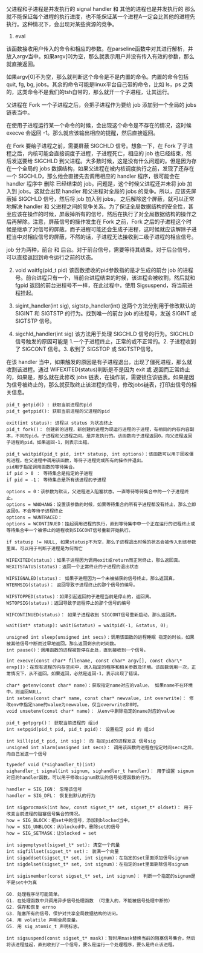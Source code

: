 父进程和子进程是并发执行的
signal handler 和 其他的进程也是并发执行的
那么就不能保证每个进程的执行进度，也不能保证某一个进程A一定会比其他的进程先执行。这种情况下，会出现对某些资源的竞争。


1. eval

该函数接收用户传入的命令和相应的参数。在parseline函数中对其进行解析，并放入argv当中。如果argv[0]为空，那么就表示用户并没有传入有效的参数，那么就直接返回。

如果argv[0]不为空，那么就判断这个命令是不是内置的命令。内置的命令包括 quit, fg, bg, jobs。其余的命令可能是linux平台自己带的命令，比如 ls，ps 之类的，这类命令不是我们的tsh自带的，那么就开一个子进程，让其运行。

父进程在 Fork 一个子进程之后，会把子进程作为要给 job 添加到一个全局的 jobs 链表当中。

在使用子进程运行某一个命令的时候，会出现这个命令是不存在的情况，这时候 execve 会返回 -1。那么就应该输出相应的提醒，然后直接返回。

在 Fork 要给子进程之前，需要屏蔽 SIGCHLD 信号。想象一下，在 Fork 了子进程之后，内核可能会直接调度子进程，子进程死亡，相应的 job 也已经结束，然后发送要给 SIGCHLD 到父进程。大多数时候，这是没有什么问题的。但是因为存在一个全局的 jobs 数据结构，如果父进程在被内核调度执行之前，发现了还存在一个 SIGCHLD，那么他会直接先去调用相应的 handler 程序，很可能会在 handler 程序中 删除 已经结束的 job。问题是，这个时候父进程还并未将 job 加入到 jobs。这就会出现 handler 和父进程对全局的 jobs 的竞争。所以，应该先屏蔽掉 SIGCHLD 信号，然后将 job 加入到 jobs， 之后解除这个屏蔽，就可以正常地解决 handler 和 父进程之间的竞争关系。为了保证全局数据结构的安全性，甚至应该在操作的时候，屏蔽掉所有的信号，然后在执行了对全局数据结构的操作之后再解除。注意，屏蔽信号的操作发生在 Fork 之前，Fork 之后的子进程这个时候是继承了对信号的屏蔽。而子进程可能还会生成子进程，这时候就应该解除子进程当中对相应信号的屏蔽，不然的话，子进程无法接收到二级子进程的相应信号。

job 分为两种，前台 和 后台。对于前台信号，需要等待其结束。对于后台信号，可以直接返回到命令运行之前的状态。

2. void waitfg(pid_t pid)
该函数接收的pid参数指的是才生成的前台 job 的进程号。前台进程只有一个，当前台进程结束的时候，该进程会被收割，然后就和 fgpid 返回的前台进程号不一样，在此过程中，使用 Sigsuspend，将当前进程挂起。

3. sigint_handler(int sig), sigtstp_handler(int)
这两个方法分别用于修改默认的 SIGINT 和 SIGTSTP 的行为。找到唯一的前台 job 的进程号，发送 SIGINT 或 SIGTSTP 信号。

4. sigchld_handler(int sig)
该方法用于处理 SIGCHLD 信号的行为。SIGCHLD 信号触发的原因可能是 1.一个子进程终止，正常的或不正常的。2. 子进程收到了 SIGCONT 信号。3. 收到了 SIGSTOP 或 SIGTSTP信号。

在该 handler 当中，如果触发的原因是有子进程退出，出现了僵死进程，那么就收割该进程。通过 WIFEXITED(status)判断是不是因为 exit 或 返回而正常终止的，如果是，那么就在此修改 jobs 链表，在操作前，需要锁住该链表。如果是因为信号被终止的，那么就获取终止该进程的信号，修改jobs链表，打印出信号的相关信息。


```
pid_t getpid() : 获取当前进程的pid
pid_t getppid(): 获取当前进程的父进程的pid

exit(int status): 进程以 status 为状态终止
pid_t fork()： 创建新的进程，新创建的进程为现运行进程的子进程，有相同的内存内容副本，不同的pid。子进程和父进程之间，是并发执行的。该函数向子进程返回0，向父进程返回子进程的pid。如果返回-1，则表示出错。

pid_t waitpid(pid_t pid, int* statusp, int options)：该函数可以用于回收僵死进程。在父进程中调用该函数，等待子进程完成所有的操作并退出。
pid用于指定调用函数的等待集合。
if pid > 0 ： 等待集合是指定的子进程
if pid = -1： 等待集合是所有该进程的子进程

options = 0：该参数为默认，父进程进入阻塞状态。一直等待等待集合中的一个子进程终止。
options = WNOHANG：设置该参数的时候，如果等待集合的所有子进程都没有终止，那么立即返回0。不会等待子进程终止
options = WUNTRACED：
options = WCONTINUED：挂起调用进程的执行，直到等待集中中一个正在运行的进程终止或等待集合中一个被停止的进程收到SIGCONT信号重新开始执行。

if statusp != NULL, 如果statusp不为空，那么子进程退出时候的状态会被传入到该参数里面。可以用于判断子进程是为何而亡

WIFEXITED(status)：如果子进程因为调用exit或return而正常终止，那么返回真。
WEXITSTATUS(status)：返回一个正常终止的子进程的退出状态

WIFSIGNALED(status)： 如果子进程因为一个未被捕获的信号终止，那么返回真。
WTERMSIG(status)： 返回导致子进程终止的那个信号的编号。

WIFSTOPPED(status)：如果引起返回的子进程当前是停止的，返回真。
WSTOPSIG(status)：返回导致子进程停止的那个信号的编号

WIFCONTINUED(status)： 如果子进程收到 SIGCONT信号重新启动，那么返回真。

wait(int* statusp): wait(&status) = waitpid(-1, &status, 0);

unsigned int sleep(unsigned int secs)：调用该函数的进程睡眠 指定的时长，如果被其他信号中断而过早地返回，那么返回剩余的时间数。
int pause()：调用函数的进程被暂停在此处，直到接收到一个信号。

int execve(const char* filename, const char* argv[], const char\* envp[])：在现有进程的内存空间中，调入指定的程序和相关参数及环境。该函数调用一次，正常情况下，从不返回。如果返回，必然是返回-1，表示出现了错误。

char* getenv(const char* name)：获取指定name对应的value， 如果name不在环境中，则返回NULL。
int setenv(const char* name, const char* newvalue, int overwrite)： 修改env中指定name的value为newvalue，仅当overwrite非0时。
void unsetenv(const char* name)： 从env中删除指定的name对应的value

pid_t getpgrp()： 获取当前进程的 组id
int setpgid(pid_t pid, pid_t pgid)： 设置指定 pid 的 组id

int kill(pid_t pid, int sig)： 向 指定pid的进程发送 信号sig
unsigned int alarm(unsigned int secs)： 调用该函数的进程在指定时间secs之后，向自己发送一个信号

typedef void (*sighandler_t)(int)
sighandler_t signal(int signum, sighandler_t handler)： 用于设置 signum对应的handler函数，可以用于修改signum默认的信号处理函数的行为。

handler = SIG_IGN： 忽略该信号
handler = SIG_DFL： 恢复到默认的行为

int sigprocmask(int how, const sigset_t* set, sigset_t* oldset)： 用于改变当前进程的阻塞信号集合的情况。
how = SIG_BLOCK：把set中的信号，添加到blocked当中。
how = SIG_UNBLOCK：从blocked中，删除set的信号
how = SIG_SETMASK：让blocked = set

int sigemptyset(sigset_t* set): 清空一个向量
int sigfillset(sigset_t* set)： 装满一个向量
int sigaddset(sigset_t* set, int signum)：在指定的set里面添加信号signum
int sigdelset(sigset_t* set, int signum)：在指定的set里面删除信号signum

int sigismember(const sigset_t* set, int signum)： 判断一个指定的signum是不是set中为真

G0. 处理程序尽可能简单。
G1. 在处理函数中只调用异步信号处理函数 （可重入的，不能被信号处理中断的）
G2. 保存和恢复 errno
G3. 阻塞所有的信号，保护对共享全局数据结构的访问。
G4. 用 volatile 声明全局变量。
G5. 用 sig_atomic_t 声明标志。

int sigsuspend(const sigset_t* mask)：暂时用mask替换当前的阻塞信号集合，然后将该进程挂起，直到收到了一个信号，要么是运行一个处理程序，要么是终止该进程。
```
